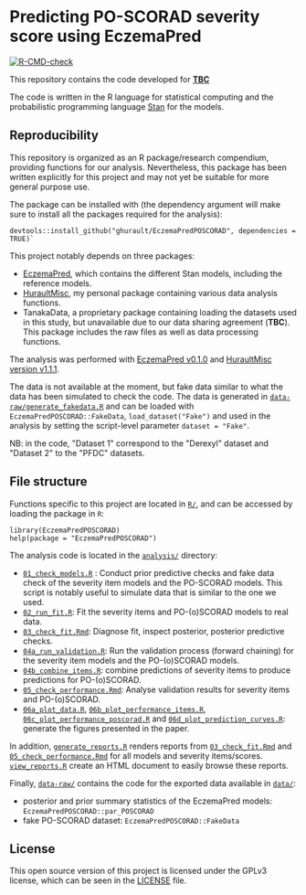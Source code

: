 # Predicting PO-SCORAD severity score using EczemaPred
<!-- badges: start -->
  [![R-CMD-check](https://github.com/ghurault/EczemaPredPOSCORAD/workflows/R-CMD-check/badge.svg)](https://github.com/ghurault/EczemaPredPOSCORAD/actions)
  <!-- badges: end -->

This repository contains the code developed for [**TBC**](#)

The code is written in the R language for statistical computing and the probabilistic programming language [Stan](https://mc-stan.org/) for the models.

## Reproducibility

This repository is organized as an R package/research compendium, providing functions for our analysis.
Nevertheless, this package has been written explicitly for this project and may not yet be suitable for more general purpose use.

The package can be installed with (the dependency argument will make sure to install all the packages required for the analysis):
```{r}
devtools::install_github("ghurault/EczemaPredPOSCORAD", dependencies = TRUE)`
```

This project notably depends on three packages:

- [EczemaPred](https://github.com/ghurault/EczemaPred), which contains the different Stan models, including the reference models.
- [HuraultMisc](https://github.com/ghurault/HuraultMisc), my personal package containing various data analysis functions.
- TanakaData, a proprietary package containing loading the datasets used in this study, but unavailable due to our data sharing agreement (**TBC**). This package includes the raw files as well as data processing functions.

The analysis was performed with [EczemaPred v0.1.0](https://github.com/ghurault/EczemaPred/releases/tag/v0.1.0) and [HuraultMisc version v1.1.1](https://github.com/ghurault/HuraultMisc/releases/tag/v1.1.1).

The data is not available at the moment, but fake data similar to what the data has been simulated to check the code.
The data is generated in [`data-raw/generate_fakedata.R`](data-raw/generate_fakedata.R) and can be loaded with `EczemaPredPOSCORAD::FakeData`, `load_dataset("Fake")` and used in the analysis by setting the script-level parameter `dataset = "Fake"`.

NB: in the code, "Dataset 1" correspond to the "Derexyl" dataset and "Dataset 2" to the "PFDC" datasets.

## File structure

Functions specific to this project are located in [`R/`](R/), and can be accessed by loading the package in `R`:

```{r}
library(EczemaPredPOSCORAD)
help(package = "EczemaPredPOSCORAD")
```

The analysis code is located in the [`analysis/`](analysis/) directory:

- [`01_check_models.R`](analysis/01_check_models.R) : Conduct prior predictive checks and fake data check of the severity item models and the PO-SCORAD models.
This script is notably useful to simulate data that is similar to the one we used.
- [`02_run_fit.R`](analysis/02_run_fit.R): Fit the severity items and PO-(o)SCORAD models to real data.
- [`03_check_fit.Rmd`](analysis/03_check_fit.Rmd): Diagnose fit, inspect posterior, posterior predictive checks.
- [`04a_run_validation.R`](analysis/04a_run_validation.R): Run the validation process (forward chaining) for the severity item models and the PO-(o)SCORAD models.
- [`04b_combine_items.R`](analysis/04b_combine_items.R): combine predictions of severity items to produce predictions for PO-(o)SCORAD.
- [`05_check_performance.Rmd`](analysis/05_check_performance.Rmd): Analyse validation results for severity items and PO-(o)SCORAD.
- [`06a_plot_data.R`](analysis/06a_plot_data.R), [`06b_plot_performance_items.R`](analysis/06b_plot_performance_items.R), [`06c_plot_performance_poscorad.R`](analysis/06c_plot_performance_poscorad.R) and [`06d_plot_prediction_curves.R`](analysis/06d_plot_prediction_curves.R): generate the figures presented in the paper.

In addition, [`generate_reports.R`](analysis/generate_reports.R) renders reports from [`03_check_fit.Rmd`](analysis/03_check_fit.Rmd) and [`05_check_performance.Rmd`](analysis/05_check_performance.Rmd) for all models and severity items/scores.
[`view_reports.R`](analysis/view_reports.R) create an HTML document to easily browse these reports.

Finally, [`data-raw/`](data-raw/) contains the code for the exported data available in [`data/`](data/):

- posterior and prior summary statistics of the EczemaPred models: `EczemaPredPOSCORAD::par_POSCORAD`
- fake PO-SCORAD dataset: `EczemaPredPOSCORAD::FakeData`

## License

This open source version of this project is licensed under the GPLv3 license, which can be seen in the [LICENSE](LICENSE.md) file.
